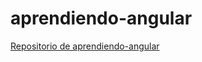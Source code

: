 # aprendiendo-angular
 
[Repositorio de aprendiendo-angular](https://github.com/PcMant/aprendiendo-angular)